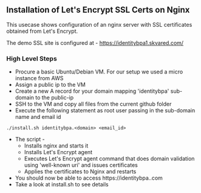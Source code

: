 
## Installation of Let's Encrypt SSL Certs on Nginx

This usecase shows configuration of an nginx server with SSL certificates obtained from Let's Encrypt.

The demo SSL site is configured at - 
https://identitybpa1.skvared.com/

### High Level Steps
* Procure a basic Ubuntu/Debian VM. For our setup we used a micro instance from AWS
* Assign a public ip to the VM 
* Create a new A record for your domain mapping 'identitybpa' sub-domain to the public-ip
* SSH to the VM and copy all files from the current github folder
* Execute the following statement as root user passing in the sub-domain name and email id
``` 
./install.sh identitybpa.<domain> <email_id>
```
* The script - 
  * Installs nginx and starts it
  * Installs Let's Encrypt agent 
  * Executes Let's Encrypt agent command that does domain validation using 'well-known uri' and issues certificates
  * Applies the certificates to Nginx and restarts
* You should now be able to access https://identitybpa.<domain>.com
* Take a look at install.sh to see details

